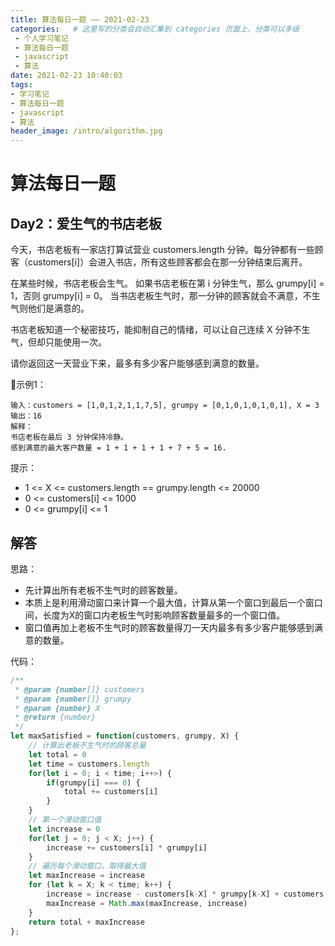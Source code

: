 ```yaml
---
title: 算法每日一题 —— 2021-02-23
categories:   # 这里写的分类会自动汇集到 categories 页面上，分类可以多级
 - 个人学习笔记
 - 算法每日一题
 - javascript
 - 算法
date: 2021-02-23 10:40:03
tags:
- 学习笔记
- 算法每日一题
- javascript
- 算法
header_image: /intro/algorithm.jpg
---
```

# 算法每日一题

## Day2：爱生气的书店老板

今天，书店老板有一家店打算试营业 customers.length 分钟。每分钟都有一些顾客（customers[i]）会进入书店，所有这些顾客都会在那一分钟结束后离开。

在某些时候，书店老板会生气。 如果书店老板在第 i 分钟生气，那么 grumpy[i] = 1，否则 grumpy[i] = 0。 当书店老板生气时，那一分钟的顾客就会不满意，不生气则他们是满意的。

书店老板知道一个秘密技巧，能抑制自己的情绪，可以让自己连续 X 分钟不生气，但却只能使用一次。

请你返回这一天营业下来，最多有多少客户能够感到满意的数量。

示例1：
```
输入：customers = [1,0,1,2,1,1,7,5], grumpy = [0,1,0,1,0,1,0,1], X = 3
输出：16
解释：
书店老板在最后 3 分钟保持冷静。
感到满意的最大客户数量 = 1 + 1 + 1 + 1 + 7 + 5 = 16.
```

提示：

* 1 <= X <= customers.length == grumpy.length <= 20000
* 0 <= customers[i] <= 1000
* 0 <= grumpy[i] <= 1

## 解答

思路：

  * 先计算出所有老板不生气时的顾客数量。
  * 本质上是利用滑动窗口来计算一个最大值，计算从第一个窗口到最后一个窗口间，长度为X的窗口内老板生气时影响顾客数量最多的一个窗口值。
  * 窗口值再加上老板不生气时的顾客数量得刀一天内最多有多少客户能够感到满意的数量。


代码：
```javascript
/**
 * @param {number[]} customers
 * @param {number[]} grumpy
 * @param {number} X
 * @return {number}
 */
let maxSatisfied = function(customers, grumpy, X) {
    // 计算出老板不生气时的顾客总量
    let total = 0
    let time = customers.length
    for(let i = 0; i < time; i++>) {
        if(grumpy[i] === 0) {
            total += customers[i]
        }
    }
    // 第一个滑动窗口值
    let increase = 0
    for(let j = 0; j < X; j++) {
        increase += customers[i] * grumpy[i]
    }
    // 遍历每个滑动窗口，取得最大值
    let maxIncrease = increase
    for (let k = X; k < time; k++) {
        increase = increase - customers[k-X] * grumpy[k-X] + customers[k] * grumpy[k]
        maxIncrease = Math.max(maxIncrease, increase)
    }
    return total + maxIncrease
};
```